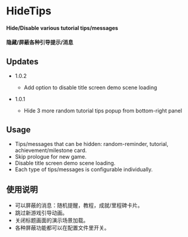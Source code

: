 # HideTips

#### Hide/Disable various tutorial tips/messages
#### 隐藏/屏蔽各种引导提示/消息

## Updates

* 1.0.2
  * Add option to disable title screen demo scene loading

* 1.0.1
  * Hide 3 more random tutorial tips popup from bottom-right panel

## Usage

* Tips/messages that can be hidden: random-reminder, tutorial, achievement/milestone card.
* Skip prologue for new game.
* Disable title screen demo scene loading.
* Each type of tips/messages is configurable individually.

## 使用说明

* 可以屏蔽的消息：随机提醒，教程，成就/里程碑卡片。
* 跳过新游戏引导动画。
* 关闭标题画面的演示场景加载。
* 各种屏蔽功能都可以在配置文件里开关。

